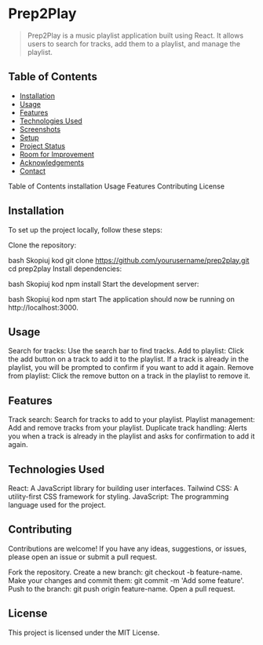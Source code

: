 # Prep2Play
> Prep2Play is a music playlist application built using React. It allows users to search for tracks, add them to a playlist, and manage the playlist.

## Table of Contents
* [Installation](#installation)
* [Usage](#usage)
* [Features](#features)
* [Technologies Used](#technologies-used)
* [Screenshots](#screenshots)
* [Setup](#setup)
* [Project Status](#project-status)
* [Room for Improvement](#room-for-improvement)
* [Acknowledgements](#acknowledgements)
* [Contact](#contact)
<!-- * [License](#license) -->

Table of Contents
installation
Usage
Features
Contributing
License


## Installation
To set up the project locally, follow these steps:

Clone the repository:

bash
Skopiuj kod
git clone https://github.com/yourusername/prep2play.git
cd prep2play
Install dependencies:

bash
Skopiuj kod
npm install
Start the development server:

bash
Skopiuj kod
npm start
The application should now be running on http://localhost:3000.

## Usage
Search for tracks: Use the search bar to find tracks.
Add to playlist: Click the add button on a track to add it to the playlist. If a track is already in the playlist, you will be prompted to confirm if you want to add it again.
Remove from playlist: Click the remove button on a track in the playlist to remove it.
## Features
Track search: Search for tracks to add to your playlist.
Playlist management: Add and remove tracks from your playlist.
Duplicate track handling: Alerts you when a track is already in the playlist and asks for confirmation to add it again.
## Technologies Used
React: A JavaScript library for building user interfaces.
Tailwind CSS: A utility-first CSS framework for styling.
JavaScript: The programming language used for the project.
## Contributing
Contributions are welcome! If you have any ideas, suggestions, or issues, please open an issue or submit a pull request.

Fork the repository.
Create a new branch: git checkout -b feature-name.
Make your changes and commit them: git commit -m 'Add some feature'.
Push to the branch: git push origin feature-name.
Open a pull request.
## License
This project is licensed under the MIT License.
